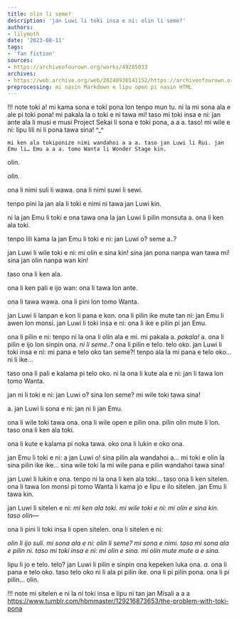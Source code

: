 ```yaml
---
title: olin li seme?
description: 'jan Luwi li toki insa e ni: olin li seme?'
authors:
- lilymoth
date: '2023-08-11'
tags:
- 'fan fiction'
sources:
- https://archiveofourown.org/works/49285033
archives:
- https://web.archive.org/web/20240930141152/https://archiveofourown.org/works/49285033
preprocessing: mi nasin Markdown e lipu open pi nasin HTML
---
```


!!! note
    toki a! mi kama sona e toki pona lon tenpo mun tu. ni la mi sona ala e ale pi toki pona! mi pakala la o toki e ni tawa mi! taso mi toki insa e ni: jan ante ala li musi e musi Project Sekai li sona e toki pona, a a a. taso! mi wile e ni: lipu lili ni li pona tawa sina! ^\_^

    mi ken ala tokiponize nimi wandahoi a a a. taso jan Luwi li Rui. jan Emu li… Emu a a a. tomo Wanta li Wonder Stage kin.

olin.

*olin.*

ona li nimi suli li wawa. ona li nimi suwi li sewi.

tenpo pini la jan ala li toki e nimi ni tawa jan Luwi kin.

ni la jan Emu li toki e ona tawa ona la jan Luwi li pilin monsuta a. ona li ken ala toki.

tenpo lili kama la jan Emu li toki e ni: jan Luwi o? seme a..?

jan Luwi li wile toki e ni: mi olin e sina kin! sina jan pona nanpa wan tawa mi! sina jan olin nanpa wan kin!

taso ona li ken ala.

ona li ken pali e ijo wan: ona li tawa lon ante.

ona li tawa wawa. ona li pini lon tomo Wanta.

jan Luwi li lanpan e kon li pana e kon. ona li pilin ike mute tan ni: jan Emu li awen lon monsi. jan Luwi li toki insa e ni: ona li ike e pilin pi jan Emu.

ona li pilin e ni: tenpo ni la ona li olin ala e mi. mi pakala a. *pakala!*
a. ona li pilin e ijo lon sinpin ona. *ni li seme..?* ona li pilin e telo. telo oko. jan Luwi li toki insa e ni: mi pana e telo oko tan seme?! tenpo ala la mi pana e telo oko… ni li ike…

taso ona li pali e kalama pi telo oko. ni la ona li kute ala e ni: jan li tawa lon tomo Wanta.

jan ni li toki e ni: jan Luwi o? sina lon seme? mi wile toki tawa sina!

a. jan Luwi li sona e ni: jan ni li jan Emu.

ona li wile toki tawa ona. ona li wile open e pilin ona. pilin olin mute li lon. taso ona li ken ala toki.

ona li kute e kalama pi noka tawa. oko ona li lukin e oko ona.

jan Emu li toki e ni: a jan Luwi o! sina pilin ala wandahoi a… mi toki e olin la sina pilin ike ike… sina wile toki la mi wile pana e pilin wandahoi tawa sina!

jan Luwi li lukin e ona. tenpo ni la ona li ken ala toki… taso ona li ken sitelen. ona li tawa lon monsi pi tomo Wanta li kama jo e lipu e ilo sitelen. jan Emu li tawa kin.

jan Luwi li sitelen e ni: *mi ken ala toki. mi wile toki e ni: mi olin e sina kin. taso olin—*

ona li pini li toki insa li open sitelen. ona li sitelen e ni:

*olin li ijo suli. mi sona ala e ni: olin li seme? mi sona e nimi. taso mi sona ala e pilin ni. taso mi toki insa e ni: mi olin e sina. mi olin mute mute a e sina.*

lipu li jo e telo. telo? jan Luwi li pilin e sinpin ona kepeken luka ona. *a.* ona li pana e telo oko. taso telo oko ni li ala pi pilin ike. ona li pi pilin pona. ona li pi pilin… olin.

!!! note
    mi sitelen e ni la ni toki insa e lipu ni tan jan Misali a a a https://www.tumblr.com/hbmmaster/129216873653/the-problem-with-toki-pona